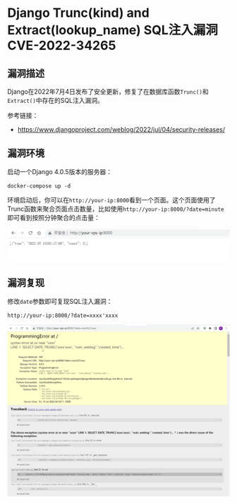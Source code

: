 # Django Trunc(kind) and Extract(lookup_name) SQL注入漏洞 CVE-2022-34265

## 漏洞描述

Django在2022年7月4日发布了安全更新，修复了在数据库函数`Trunc()`和`Extract()`中存在的SQL注入漏洞。

参考链接：

- https://www.djangoproject.com/weblog/2022/jul/04/security-releases/

## 漏洞环境

启动一个Django 4.0.5版本的服务器：

```
docker-compose up -d
```

环境启动后，你可以在`http://your-ip:8000`看到一个页面。这个页面使用了Trunc函数来聚合页面点击数量，比如使用`http://your-ip:8000/?date=minute`即可看到按照分钟聚合的点击量：

![image-20220715151734436](images/202207151517471.png)

## 漏洞复现

修改`date`参数即可复现SQL注入漏洞：

```
http://your-ip:8000/?date=xxxx'xxxx
```

![image-20220715151846936](images/202207151518086.png)